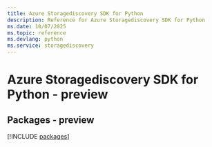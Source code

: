 ```yaml
---
title: Azure Storagediscovery SDK for Python
description: Reference for Azure Storagediscovery SDK for Python
ms.date: 10/07/2025
ms.topic: reference
ms.devlang: python
ms.service: storagediscovery
---
```

# Azure Storagediscovery SDK for Python - preview
## Packages - preview
[!INCLUDE [packages](storagediscovery-index.md)]